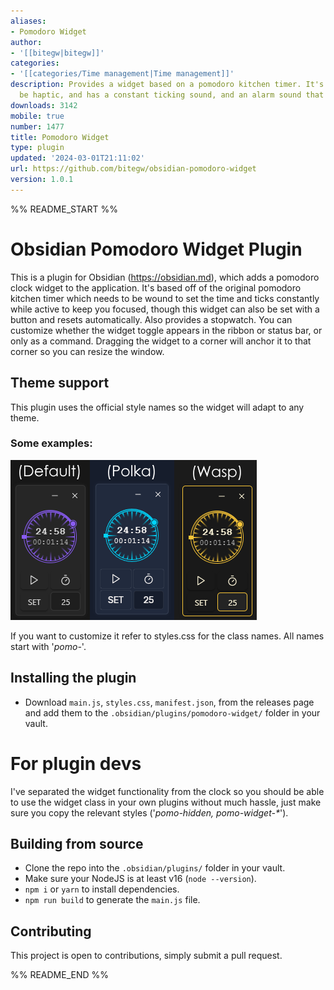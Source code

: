 ```yaml
---
aliases:
- Pomodoro Widget
author:
- '[[bitegw|bitegw]]'
categories:
- '[[categories/Time management|Time management]]'
description: Provides a widget based on a pomodoro kitchen timer. It's designed to
  be haptic, and has a constant ticking sound, and an alarm sound that can be toggled.
downloads: 3142
mobile: true
number: 1477
title: Pomodoro Widget
type: plugin
updated: '2024-03-01T21:11:02'
url: https://github.com/bitegw/obsidian-pomodoro-widget
version: 1.0.1
---
```


%% README_START %%

# Obsidian Pomodoro Widget Plugin

This is a plugin for Obsidian (https://obsidian.md), which adds a pomodoro clock widget to the application. It's based off of the original pomodoro kitchen timer which needs to be wound to set the time and ticks constantly while active to keep you focused, though this widget can also be set with a button and resets automatically. Also provides a stopwatch.
You can customize whether the widget toggle appears in the ribbon or status bar, or only as a command. Dragging the widget to a corner will anchor it to that corner so you can resize the window.

## Theme support

This plugin uses the official style names so the widget will adapt to any theme. 
### Some examples:
![Theme examples](https://raw.githubusercontent.com/bitegw/obsidian-pomodoro-widget/HEAD/doc/theme_examples.png)

If you want to customize it refer to styles.css for the class names. All names start with '*pomo-*'.

## Installing the plugin

- Download `main.js`, `styles.css`, `manifest.json`, from the releases page and add them to the `.obsidian/plugins/pomodoro-widget/` folder in your vault.

# For plugin devs

I've separated the widget functionality from the clock so you should be able to use the widget class in your own plugins without much hassle, just make sure you copy the relevant styles ('*pomo-hidden, pomo-widget-\**').

## Building from source

- Clone the repo into the `.obsidian/plugins/` folder in your vault.
- Make sure your NodeJS is at least v16 (`node --version`).
- `npm i` or `yarn` to install dependencies.
- `npm run build` to generate the `main.js` file.

## Contributing

This project is open to contributions, simply submit a pull request.

%% README_END %%